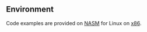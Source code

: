 ## Environment
Code examples are provided on [NASM](https://ru.wikipedia.org/wiki/NASM) for Linux on [x86](https://en.wikipedia.org/wiki/X86).
